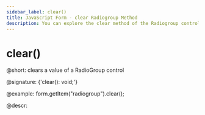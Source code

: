 ```yaml
---
sidebar_label: clear()
title: JavaScript Form - clear Radiogroup Method 
description: You can explore the clear method of the Radiogroup control of Form in the documentation of the DHTMLX JavaScript UI library. Browse developer guides and API reference, try out code examples and live demos, and download a free 30-day evaluation version of DHTMLX Suite.
---
```


# clear()

@short: clears a value of a RadioGroup control

@signature: {'clear(): void;'}

@example:
form.getItem("radiogroup").clear();

@descr:
